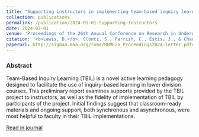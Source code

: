 ```yaml
---
title: "Supporting instructors in implementing team-based inquiry learning"
collection: publications
permalink: /publication/2024-01-01-Supporting-Instructors
date: 2024-07-01
venue: 'Proceedings of the 26th Anuual Conference on Research in Undergraduate Mathematics Education'
citation: '<b>Lewis, D.</b>, Clontz, S., Parrish, C., Estis, J., & Chaudhury, S.R. (2024). Supporting instructors in implementing team-based inquiry learning. <em>Proceedings of the 26th Anuual Conference on Research in Undergraduate Mathematics Education</em>, 1152--1157.'
paperurl: http://sigmaa.maa.org/rume/RUME26_Proceedings2024-letter.pdf#page=1179
---
```


### Abstract
Team-Based Inquiry Learning (TBIL) is a novel active learning pedagogy designed to facilitate the use of inquiry-based learning in lower division courses. This preliminary report examines supports provided by the TBIL project to instructors, as well as the fidelity of implementation of TBIL by participants of the project. Initial findings suggest that classroom-ready materials and ongoing support, both synchronous and asynchronous, were most helpful to faculty in their TBIL implementations.

[Read in journal](http://sigmaa.maa.org/rume/crume2024/papers/117.pdf)
